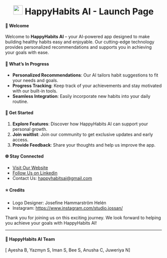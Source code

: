 <h1 align="center"><img src="https://happyhabitsai.netlify.app/assets/lgo-CJrcnK45.png" width="30px" borderRadius="10px"/> HappyHabits AI - Launch Page</h3>

#### 👋 Welcome

Welcome to <b>HappyHabits AI</b> – your AI-powered app designed to make building healthy habits easy and enjoyable. Our cutting-edge technology provides personalized recommendations and supports you in achieving your goals with ease.

#### 🎉 What’s In Progress

- **Personalized Recommendations**: Our AI tailors habit suggestions to fit your needs and goals.
- **Progress Tracking**: Keep track of your achievements and stay motivated with our built-in tools.
- **Seamless Integration**: Easily incorporate new habits into your daily routine.

#### 🚀 Get Started

1. **Explore Features**: Discover how HappyHabits AI can support your personal growth.
2. **Join waitlist**: Join our community to get exclusive updates and early access.
3. **Provide Feedback**: Share your thoughts and help us improve the app.

#### 🌐 Stay Connected

- [Visit Our Website](https://happyhabitsai.netlify.app/)
- [Follow Us on Linkedin](https://www.linkedin.com/company/happy-habits-ai/about/)
- Contact Us: happyhabitsai@gmail.com

#### ⭐️ Credits

- Logo Designer: Josefine Hammarström Helén
- Instagram: https://www.instagram.com/studio.jossan/

Thank you for joining us on this exciting journey. We look forward to helping you achieve your goals with HappyHabits AI!

---

#### 🍃 HappyHabits AI Team

[ Ayesha B, Yazmyn S, Iman S, Bee S, Anusha C, Juweriya N]
